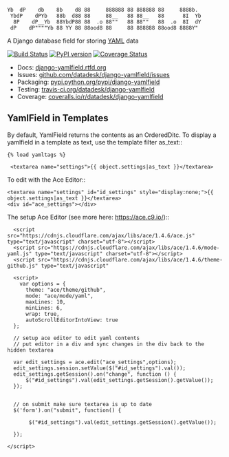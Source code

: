 <pre><code>Yb  dP    db    8b    d8 88     888888 88 888888 88     8888b.
 YbdP    dPYb   88b  d88 88     88__   88 88__   88      8I  Yb
  8P    dP__Yb  88YbdP88 88  .o 88""   88 88""   88  .o  8I  dY
 dP    dP""""Yb 88 YY 88 88ood8 88     88 888888 88ood8 8888Y"  </code></pre>

A Django database field for storing [YAML](http://en.wikipedia.org/wiki/YAML) data

[![Build Status](https://travis-ci.org/datadesk/django-yamlfield.png?branch=master)](https://travis-ci.org/datadesk/django-yamlfield)
[![PyPI version](https://badge.fury.io/py/django-yamlfield.png)](http://badge.fury.io/py/django-yamlfield)
[![Coverage Status](https://coveralls.io/repos/datadesk/django-yamlfield/badge.png?branch=master)](https://coveralls.io/r/datadesk/django-yamlfield?branch=master)

* Docs: [django-yamlfield.rtfd.org](https://django-yamlfield.rtfd.org)
* Issues: [github.com/datadesk/django-yamlfield/issues](https://github.com/datadesk/django-yamlfield/issues)
* Packaging: [pypi.python.org/pypi/django-yamlfield](https://pypi.python.org/pypi/django-yamlfield)
* Testing: [travis-ci.org/datadesk/django-yamlfield](https://travis-ci.org/datadesk/django-yamlfield)
* Coverage: [coveralls.io/r/datadesk/django-yamlfield](https://coveralls.io/r/datadesk/django-yamlfield)



YamlField in Templates
------------------------

By default, YamlField returns the contents as an OrderedDitc.  To display a yamlfield in a template as text, use the template filter as_text::

	{% load yamltags %}
	
	 <textarea name="settings">{{ object.settings|as_text }}</textarea>
	
To edit with the Ace Editor::


	<textarea name="settings" id="id_settings" style="display:none;">{{ object.settings|as_text }}</textarea>
	<div id="ace_settings"></div>
	
	
The setup Ace Editor (see more here: https://ace.c9.io/)::

	  <script src="https://cdnjs.cloudflare.com/ajax/libs/ace/1.4.6/ace.js" type="text/javascript" charset="utf-8"></script>
	  <script src="https://cdnjs.cloudflare.com/ajax/libs/ace/1.4.6/mode-yaml.js" type="text/javascript" charset="utf-8"></script>
	  <script src="https://cdnjs.cloudflare.com/ajax/libs/ace/1.4.6/theme-github.js" type="text/javascript" 
	  
	  <script>
        var options = {
          theme: "ace/theme/github",
          mode: "ace/mode/yaml",
          maxLines: 10,
          minLines: 6,
          wrap: true,
          autoScrollEditorIntoView: true
      };

      // setup ace editor to edit yaml contents
      // put editor in a div and sync changes in the div back to the hidden textarea

      var edit_settings = ace.edit("ace_settings",options);
      edit_settings.session.setValue($("#id_settings").val());
      edit_settings.getSession().on("change", function () {
          $("#id_settings").val(edit_settings.getSession().getValue());
      });
      
      
      // on submit make sure textarea is up to date
      $('form').on("submit", function() {

		   $("#id_settings").val(edit_settings.getSession().getValue());

	  });
	  
	</script>
	
	

